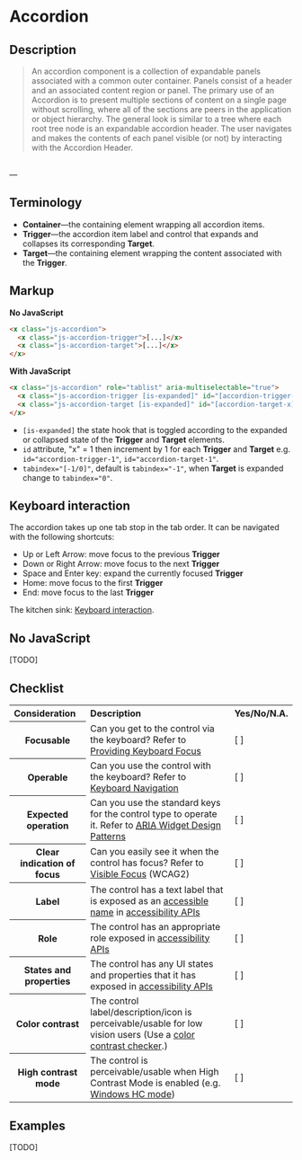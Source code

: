 # Accordion




## Description

> An accordion component is a collection of expandable panels associated with a common outer container. Panels consist of a header and an associated content region or panel. The primary use of an Accordion is to present multiple sections of content on a single page without scrolling, where all of the sections are peers in the application or object hierarchy. The general look is similar to a tree where each root tree node is an expandable accordion header. The user navigates and makes the contents of each panel visible (or not) by interacting with the Accordion Header.
<br>
—<http://www.w3.org/TR/wai-aria-practices/#accordion>




## Terminology

- **Container**—the containing element wrapping all accordion items.
- **Trigger**—the accordion item label and control that expands and collapses its corresponding **Target**.
- **Target**—the containing element wrapping the content associated with the **Trigger**.



## Markup

**No JavaScript**

```html
<x class="js-accordion">
  <x class="js-accordion-trigger">[...]</x>
  <x class="js-accordion-target">[...]</x>
</x>
```

**With JavaScript**

```html
<x class="js-accordion" role="tablist" aria-multiselectable="true">
  <x class="js-accordion-trigger [is-expanded]" id="[accordion-trigger-x]" aria-controls="[id-of-'js-accordion-trigger']" aria-selected="[true/false]" aria-expanded="[true/false]" tabindex="[-1/0]" role="tab">[...]</x>
  <x class="js-accordion-target [is-expanded]" id="[accordion-target-x]" aria-labelledby="[id-of-'js-accordion-target']" aria-hidden="[true/false]" role="tabpanel">[...]</x>
</x>
```

- `[is-expanded]` the state hook that is toggled according to the expanded or collapsed state of the **Trigger** and **Target** elements.
- `id` attribute, "x" = 1 then increment by 1 for each **Trigger** and **Target** e.g. `id="accordion-trigger-1"`, `id="accordion-target-1"`.
- `tabindex="[-1/0]"`, default is `tabindex="-1"`, when **Target** is expanded change to `tabindex="0"`.




## Keyboard interaction

The accordion takes up one tab stop in the tab order. It can be navigated with the following shortcuts:

- Up or Left Arrow: move focus to the previous **Trigger**
- Down or Right Arrow: move focus to the next **Trigger**
- Space and Enter key: expand the currently focused **Trigger**
- Home: move focus to the first **Trigger**
- End: move focus to the last **Trigger**

The kitchen sink: [Keyboard interaction](http://www.w3.org/TR/wai-aria-practices/#accordion).




## No JavaScript

[TODO]




## Checklist

<table>
<tbody>
<tr>
<th scope="col" style="text-align: left;">Consideration</th>
<th scope="col" style="text-align: left;">Description</th>
<th scope="col" style="text-align: left;">Yes/No/N.A.</th>
</tr>
<tr>
<th scope="row">Focusable</th>
<td>Can you get to the control via the keyboard? Refer to <a href="http://www.w3.org/WAI/PF/aria-practices/#kbd_focus">Providing Keyboard Focus</a></td>
<td>[ ]</td>
</tr>
<tr>
<th scope="row">Operable</th>
<td>Can you use the control with the keyboard? Refer to <a href="http://www.w3.org/WAI/PF/aria-practices/#keyboard">Keyboard Navigation</a></td>
<td>[ ]</td>
</tr>
<tr>
<th scope="row">Expected operation</th>
<td>Can you use the standard keys for the control type to operate it. Refer to <a href="http://www.w3.org/WAI/PF/aria-practices/#aria_ex"><abbr title="Accessible Rich Internet Applications">ARIA</abbr> Widget Design Patterns</a></td>
<td>[ ]</td>
</tr>
<tr>
<th scope="row">Clear indication of focus</th>
<td>Can you easily see it when the control has focus? Refer to <a href="http://www.w3.org/TR/UNDERSTANDING-WCAG20/navigation-mechanisms-focus-visible.html">Visible Focus</a> (WCAG2)</td>
<td>[ ]</td>
</tr>
<tr>
<th scope="row">Label</th>
<td>The control has a text label that is exposed as an <a href="http://www.w3.org/TR/wai-aria/terms#def_accessible_name">accessible name</a> in <a href="http://rawgit.com/w3c/aria/master/html-aam/html-aam.html#introduction-accessibility-apis">accessibility APIs</a></td>
<td>[ ]</td>
</tr>
<tr>
<th scope="row">Role</th>
<td>The control has an appropriate role exposed in <a href="http://rawgit.com/w3c/aria/master/html-aam/html-aam.html#introduction-accessibility-apis">accessibility APIs</a></td>
<td>[ ]</td>
</tr>
<tr>
<th scope="row">States and properties</th>
<td>The control has any UI states and properties that it has exposed in <a href="http://rawgit.com/w3c/aria/master/html-aam/html-aam.html#introduction-accessibility-apis">accessibility APIs</a></td>
<td>[ ]</td>
</tr>
<tr>
<th scope="row">Color contrast</th>
<td> The control label/description/icon is perceivable/usable for low vision users (Use a <a href="http://www.paciellogroup.com/resources/contrastanalyser/">color contrast checker</a>.)</td>
<td>[ ]</td>
</tr>
<tr>
<th scope="row">High contrast mode</th>
<td>The control is perceivable/usable when High Contrast Mode is enabled (e.g. <a href="http://www.paciellogroup.com/blog/2010/01/high-contrast-proof-css-sprites/">Windows HC mode</a>)</td>
<td>[ ]</td>
</tr>
</tbody>
</table>




## Examples

[TODO]

